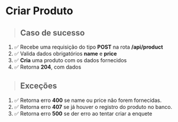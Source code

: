 # Criar Produto

> ## Caso de sucesso

1. ✅ Recebe uma requisição do tipo **POST** na rota **/api/product**
2. ✅ Valida dados obrigatórios **name** e **price**
3. ✅ **Cria** uma produto com os dados fornecidos
4. ✅ Retorna **204**, com dados

> ## Exceções

1. ✅ Retorna erro **400** se name ou price não forem fornecidas.
2. ✅ Retorna erro **407** se já houver o registro do produto no banco.
3. ✅ Retorna erro **500** se der erro ao tentar criar a enquete